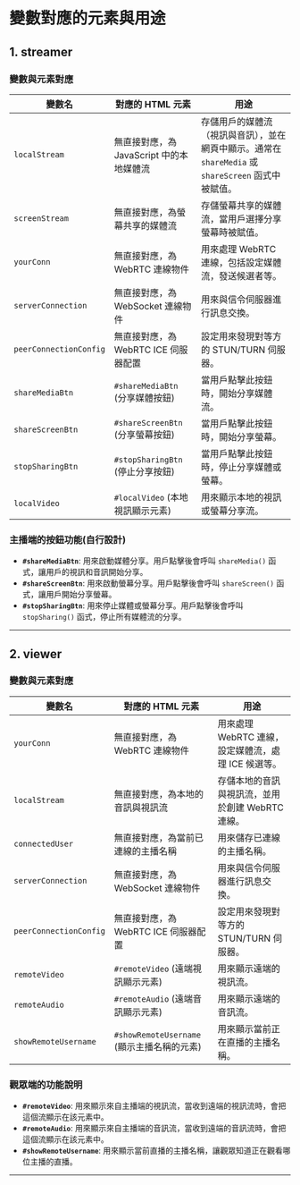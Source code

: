 # 變數對應的元素與用途

## 1. **streamer**

### 變數與元素對應

| **變數名**             | **對應的 HTML 元素**                  | **用途**                                              |
|------------------------|-------------------------------------|------------------------------------------------------|
| `localStream`           | 無直接對應，為 JavaScript 中的本地媒體流 | 存儲用戶的媒體流（視訊與音訊），並在網頁中顯示。通常在 `shareMedia` 或 `shareScreen` 函式中被賦值。  |
| `screenStream`          | 無直接對應，為螢幕共享的媒體流        | 存儲螢幕共享的媒體流，當用戶選擇分享螢幕時被賦值。                    |
| `yourConn`              | 無直接對應，為 WebRTC 連線物件        | 用來處理 WebRTC 連線，包括設定媒體流，發送候選者等。         |
| `serverConnection`      | 無直接對應，為 WebSocket 連線物件     | 用來與信令伺服器進行訊息交換。                                   |
| `peerConnectionConfig`  | 無直接對應，為 WebRTC ICE 伺服器配置 | 設定用來發現對等方的 STUN/TURN 伺服器。                           |
| `shareMediaBtn`         | `#shareMediaBtn` (分享媒體按鈕)       | 當用戶點擊此按鈕時，開始分享媒體流。                             |
| `shareScreenBtn`        | `#shareScreenBtn` (分享螢幕按鈕)      | 當用戶點擊此按鈕時，開始分享螢幕。                               |
| `stopSharingBtn`        | `#stopSharingBtn` (停止分享按鈕)      | 當用戶點擊此按鈕時，停止分享媒體或螢幕。                         |
| `localVideo`            | `#localVideo` (本地視訊顯示元素)      | 用來顯示本地的視訊或螢幕分享流。                                 |

### 主播端的按鈕功能(自行設計)

- **`#shareMediaBtn`**: 用來啟動媒體分享。用戶點擊後會呼叫 `shareMedia()` 函式，讓用戶的視訊和音訊開始分享。
- **`#shareScreenBtn`**: 用來啟動螢幕分享。用戶點擊後會呼叫 `shareScreen()` 函式，讓用戶開始分享螢幕。
- **`#stopSharingBtn`**: 用來停止媒體或螢幕分享。用戶點擊後會呼叫 `stopSharing()` 函式，停止所有媒體流的分享。

---

## 2. **viewer**

### 變數與元素對應

| **變數名**              | **對應的 HTML 元素**                  | **用途**                                              |
|-------------------------|-------------------------------------|------------------------------------------------------|
| `yourConn`              | 無直接對應，為 WebRTC 連線物件        | 用來處理 WebRTC 連線，設定媒體流，處理 ICE 候選等。         |
| `localStream`           | 無直接對應，為本地的音訊與視訊流      | 存儲本地的音訊與視訊流，並用於創建 WebRTC 連線。                 |
| `connectedUser`         | 無直接對應，為當前已連線的主播名稱    | 用來儲存已連線的主播名稱。                                       |
| `serverConnection`      | 無直接對應，為 WebSocket 連線物件     | 用來與信令伺服器進行訊息交換。                                   |
| `peerConnectionConfig`  | 無直接對應，為 WebRTC ICE 伺服器配置 | 設定用來發現對等方的 STUN/TURN 伺服器。                           |
| `remoteVideo`           | `#remoteVideo` (遠端視訊顯示元素)      | 用來顯示遠端的視訊流。                                         |
| `remoteAudio`           | `#remoteAudio` (遠端音訊顯示元素)      | 用來顯示遠端的音訊流。                                         |
| `showRemoteUsername`    | `#showRemoteUsername` (顯示主播名稱的元素) | 用來顯示當前正在直播的主播名稱。                               |

### 觀眾端的功能說明

- **`#remoteVideo`**: 用來顯示來自主播端的視訊流，當收到遠端的視訊流時，會把這個流顯示在該元素中。
- **`#remoteAudio`**: 用來顯示來自主播端的音訊流，當收到遠端的音訊流時，會把這個流顯示在該元素中。
- **`#showRemoteUsername`**: 用來顯示當前直播的主播名稱，讓觀眾知道正在觀看哪位主播的直播。

---

